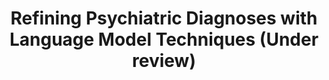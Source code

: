 ---
title: "Refining Psychiatric Diagnoses with Language Model Techniques (Under review)"
collection: publications
authors: "Hongmin W. Du, Guanghua Wang, Jiahui Norah Xu, Miklos A. Vasarhelyi"
venue: "MIS Quarterly"
year: 2024
link: # ""
---